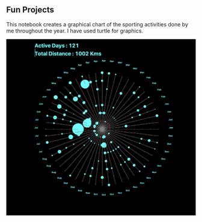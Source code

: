 ## Fun Projects

This notebook creates a graphical chart of the sporting activities done by me throughout the year. 
I have used turtle for graphics.

<img src="https://github.com/sharmasapna/fun_projects/blob/main/data/my_run_walk_bike_stats.png">
